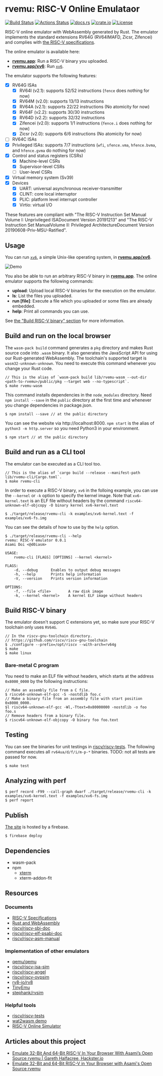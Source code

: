 # rvemu: RISC-V Online Emulataor
[![Build Status](https://travis-ci.com/d0iasm/rvemu.svg?branch=master)](https://travis-ci.com/d0iasm/rvemu)
[![Actions Status](https://github.com/d0iasm/rvemu/workflows/CI/badge.svg)](https://github.com/d0iasm/rvemu/actions)
[![docs.rs](https://docs.rs/rvemu/badge.svg)](https://docs.rs/rvemu)
[![crate.io](https://img.shields.io/crates/v/rvemu.svg)](https://crates.io/crates/rvemu)
[![License](https://img.shields.io/badge/license-MIT-blue.svg)](https://raw.githubusercontent.com/d0iasm/rvemu/master/LICENSE)

RISC-V online emulator with WebAssembly generated by Rust. The emulator
implements the standard extensions RV64G (RV64IMAFD, Zicsr, Zifencei) and
complies with [the RISC-V specifications](https://riscv.org/specifications/).

The online emulator is available here:
- [**rvemu.app**](https://rvemu.app/): Run a RISC-V binary you uploaded.
- [**rvemu.app/xv6**](https://rvemu.app/xv6.html): Run
  [`xv6`](https://github.com/mit-pdos/xv6-riscv).

The emulator supports the following features:
- [x] RV64G ISAs
  - [x] RV64I (v2.1): supports 52/52 instructions (`fence` does nothing for now)
  - [x] RV64M (v2.0): supports 13/13 instructions
  - [x] RV64A (v2.1): supports 22/22 instructions (No atomicity for now)
  - [x] RV64F (v2.2): supports 30/30 instructions
  - [x] RV64D (v2.2): supports 32/32 instructions
  - [x] Zifencei (v2.0): supports 1/1 instructions (`fence.i` does nothing for now)
  - [x] Zicsr (v2.0): supports 6/6 instructions (No atomicity for now)
- [ ] RV64C ISAs
- [x] Privileged ISAs: supports 7/7 instructions (`wfi`, `sfence.vma`, `hfence.bvma`, and `hfence.gvma` do nothing for now)
- [x] Control and status registers (CSRs)
  - [x] Machine-level CSRs
  - [x] Supervisor-level CSRs
  - [ ] User-level CSRs
- [x] Virtual memory system (Sv39)
- [x] Devices
  - [x] UART: universal asynchronous receiver-transmitter
  - [x] CLINT: core local interruptor
  - [x] PLIC: platform level interrupt controller
  - [x] Virtio: virtual I/O

These features are compliant with "The RISC-V Instruction Set Manual Volume I:
Unprivileged ISADocument Version 20191213" and "The RISC-V Instruction Set
ManualVolume II: Privileged ArchitectureDocument Version 20190608-Priv-MSU-Ratified".

## Usage
You can run [`xv6`](https://github.com/mit-pdos/xv6-riscv), a simple Unix-like
operating system, in [**rvemu.app/xv6**](https://rvemu.app/xv6.html).

![Demo](https://raw.githubusercontent.com/d0iasm/rvemu/master/demo.gif)

You also be able to run an arbitrary RISC-V binary in
[**rvemu.app**](https://rvemu.app/). The online emulator supports the following
commands:
- __upload__: Upload local RISC-V binaries for the execution on the emulator.
- __ls__: List the files you uploaded.
- __run [file]__: Execute a file which you uploaded or some files are already
  embedded.
- __help__: Print all commands you can use.

See [the "Build RISC-V binary" section](https://github.com/d0iasm/rvemu#build-risc-v-binary) for more information.

## Build and run on the local browser
The `wasm-pack build` command generates a `pkg` directory and makes Rust source
code into `.wasm` binary. It also generates the JavaScript API for using our
Rust-generated WebAssembly. The toolchain's supported target is
`wasm32-unknown-unknown`. You need to execute this command whenever you change
your Rust code.
```
// This is the alias of `wasm-pack build lib/rvemu-wasm --out-dir <path-to-rvemu>/public/pkg --target web --no-typescript`.
$ make rvemu-wasm
```

This command installs dependencies in the `node_modules` directory. Need
`npm install --save` in the `public` directory at the first time and whenever
you change dependencies in package.json.
```
$ npm install --save // at the public directory
```

You can see the website via http://localhost:8000. `npm start` is the alias of
`python3 -m http.server` so you need Python3 in your environment.
```
$ npm start // at the public directory
```

## Build and run as a CLI tool
The emulator can be executed as a CLI tool too.
```
// This is the alias of `cargo build --release --manifest-path lib/rvemu-cli/Cargo.toml`.
$ make rvemu-cli
```

In order to execute a RISC-V binary, `xv6` in the folloing example, you can
use the `--kernel` or `-k` option to specify the kernel image. Note that
`xv6-kernel.text` is an ELF file without headers by the command
`riscv64-unknown-elf-objcopy -O binary kernel xv6-kernel.text`
```
$ ./target/release/rvemu-cli -k examples/xv6-kernel.text -f examples/xv6-fs.img
```

You can see the details of how to use by the `help` option.
```
$ ./target/release/rvemu-cli --help
rvemu: RISC-V emulator 0.0.1
Asami Doi <@d0iasm>

USAGE:
    rvemu-cli [FLAGS] [OPTIONS] --kernel <kernel>

FLAGS:
    -d, --debug      Enables to output debug messages
    -h, --help       Prints help information
    -V, --version    Prints version information

OPTIONS:
    -f, --file <file>        A raw disk image
    -k, --kernel <kernel>    A kernel ELF image without headers
```

## Build RISC-V binary
The emulator doesn't support C extensions yet, so make sure your RISC-V
toolchain only uses `RV64G`.
```
// In the riscv-gnu-toolchain directory.
// https://github.com/riscv/riscv-gnu-toolchain
$ ./configure --prefix=/opt/riscv --with-arch=rv64g
$ make
$ make linux
```

### Bare-metal C program
You need to make an ELF file without headers, which starts at the address
`0x8000_0000` by the following instructions:
```
// Make an assembly file from a C file.
$ riscv64-unknown-elf-gcc -S -nostdlib foo.c
// Make a binary file from an assembly file with start position 0x8000_0000.
$l riscv64-unknown-elf-gcc -Wl,-Ttext=0x80000000 -nostdlib -o foo foo.s
// Remove headers from a binary file.
$ riscv64-unknown-elf-objcopy -O binary foo foo.text
```

## Testing
You can see the binaries for unit testings in
[riscv/riscv-tests](https://github.com/riscv/riscv-tests).
The following command executes all `rv64ua/d/f/i/m-p-*` binaries.
TODO: not all tests are passed for now.
```
$ make test
```

## Analyzing with perf
```
$ perf record -F99 --call-graph dwarf ./target/release/rvemu-cli -k examples/xv6-kernel.text -f examples/xv6-fs.img
$ perf report
```

## Publish
[The site](https://rvemu.app/) is hosted by a firebase.
```
$ firebase deploy
```

## Dependencies
- wasm-pack
- npm
  - [xterm](https://xtermjs.org/)
  - xterm-addon-fit

## Resources
### Documents
- [RISC-V Specifications](https://riscv.org/specifications/)
- [Rust and WebAssembly](https://rustwasm.github.io/docs/book/introduction.html)
- [riscv/riscv-sbi-doc](https://github.com/riscv/riscv-sbi-doc/blob/master/riscv-sbi.adoc)
- [riscv/riscv-elf-psabi-doc](https://github.com/riscv/riscv-elf-psabi-doc/blob/master/riscv-elf.md)
- [riscv/riscv-asm-manual](https://github.com/riscv/riscv-asm-manual/blob/master/riscv-asm.md)

### Implementation of other emulators
- [qemu/qemu](https://github.com/qemu/qemu)
- [riscv/riscv-isa-sim](https://github.com/riscv/riscv-isa-sim)
- [riscv/riscv-angel](https://github.com/riscv/riscv-angel)
- [riscv/riscv-ovpsim](https://github.com/riscv/riscv-ovpsim)
- [rv8-io/rv8](https://github.com/rv8-io/rv8)
- [TinyEmu](https://bellard.org/tinyemu/)
- [stephank/rvsim](https://github.com/stephank/rvsim)

### Helpful tools
- [riscv/riscv-tests](https://github.com/riscv/riscv-tests)
- [wat2wasm demo](https://webassembly.github.io/wabt/demo/wat2wasm/)
- [RISC-V Online Simulator](https://www.kvakil.me/venus/)

## Articles about this project
- [Emulate 32-Bit And 64-Bit RISC-V In Your Browser With Asami’s Open Source rvemu | Gareth Halfacree, Hackster.io](https://riscv.org/2020/01/emulate-32-bit-and-64-bit-risc-v-in-your-browser-with-asamis-open-source-rvemu-gareth-halfacree-hackster-io/)
- [Emulate 32-Bit and 64-Bit RISC-V in Your Browser with Asami's Open Source rvemu](https://www.hackster.io/news/emulate-32-bit-and-64-bit-risc-v-in-your-browser-with-asami-s-open-source-rvemu-b783f672e463)
